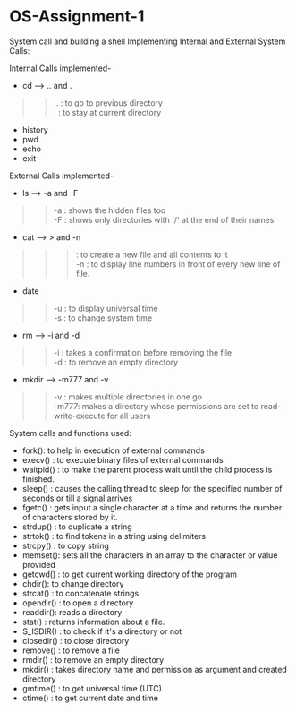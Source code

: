 # OS-Assignment-1
System call and building a shell
Implementing Internal and External System Calls:

Internal Calls implemented-
- cd --> .. and .
>> .. : to go to previous directory\
>> . : to stay at current directory
- history
- pwd
- echo
- exit

External Calls implemented-
- ls --> -a and -F
>> -a : shows the hidden files too\
>> -F : shows only directories with '/' at the end of their names
- cat --> > and -n
>> > : to create a new file and all contents to it\
>> -n : to display line numbers in front of every new line of file.
- date
>> -u : to display universal time\
>> -s : to change system time
- rm --> -i and -d
>> -i : takes a confirmation before removing the file\
>> -d : to remove an empty directory 
- mkdir --> -m777 and -v
>> -v : makes multiple directories in one go\
>> -m777: makes a directory whose permissions are set to read-write-execute for all users

System calls and functions used:
- fork(): to help in execution of external commands
- execv() : to execute binary files of external commands
- waitpid() : to make the parent process wait until the child process is finished.
- sleep() : causes the calling thread to sleep for the specified number of seconds or till a signal arrives
- fgetc() : gets input a single character at a time and returns the number of characters stored by it.
- strdup() : to duplicate a string
- strtok() : to find tokens in a string using delimiters
- strcpy() : to copy string
- memset(): sets all the characters in an array to the character or value provided
- getcwd() : to get current working directory of the program
- chdir(): to change directory
- strcat() : to concatenate strings
- opendir() : to open a directory
- readdir(): reads a directory
- stat() : returns information about a file.
- S_ISDIR() : to check if it's a directory or not
- closedir() : to close directory
- remove() : to remove a file 
- rmdir() : to remove an empty directory
- mkdir() : takes directory name and permission as argument and created directory
- gmtime() : to get universal time (UTC)
- ctime() : to get current date and time
